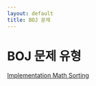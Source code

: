 ```yaml
---
layout: default
title: BOJ 문제
---
```


<h1>BOJ 문제 유형</h1>
<div class="card-list">
  <a href="{{ site.baseurl }}/boj/implementation/" class="card">
    Implementation
  </a>
  <a href="{{ site.baseurl }}/boj/math/" class="card">
    Math
  </a>
  <a href="{{ site.baseurl }}/boj/sorting/" class="card">
    Sorting
  </a>
</div>

